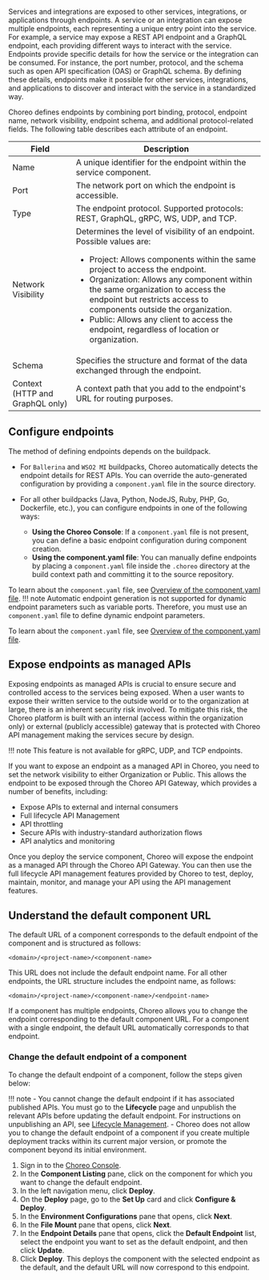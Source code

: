 
Services and integrations are exposed to other services, integrations, or applications through endpoints. A service or an integration can expose multiple endpoints, each representing a unique entry point into the service. For example, a service may expose a REST API endpoint and a GraphQL endpoint, each providing different ways to interact with the service. Endpoints provide specific details for how the service or the integration can be consumed. For instance, the port number, protocol, and the schema such as open API specification (OAS) or GraphQL schema. By defining these details, endpoints make it possible for other services, integrations, and applications to discover and interact with the service in a standardized way.

Choreo defines endpoints by combining port binding, protocol, endpoint name, network visibility, endpoint schema, and additional protocol-related fields. The following table describes each attribute of an endpoint.

| Field | Description |
| ----- | ----------- |
| Name | A unique identifier for the endpoint within the service component. |
| Port | The network port on which the endpoint is accessible. |
| Type | The endpoint protocol. Supported protocols: REST, GraphQL, gRPC, WS, UDP, and TCP. |
| Network Visibility | Determines the level of visibility of an endpoint. Possible values are: <ul><li>Project: Allows components within the same project to access the endpoint.</li><li>Organization: Allows any component within the same organization to access the endpoint but restricts access to components outside the organization.</li><li>Public: Allows any client to access the endpoint, regardless of location or organization.</li></ul> |
| Schema | Specifies the structure and format of the data exchanged through the endpoint. |
| Context (HTTP and GraphQL only) | A context path that you add to the endpoint's URL for routing purposes. |

## Configure endpoints
The method of defining endpoints depends on the buildpack.

* For `Ballerina` and `WSO2 MI` buildpacks, Choreo automatically detects the endpoint details for REST APIs. You can override the auto-generated configuration by providing a `component.yaml` file in the source directory.
* For all other buildpacks (Java, Python, NodeJS, Ruby, PHP, Go, Dockerfile, etc.), you can configure endpoints in one of the following ways:
  
    * **Using the Choreo Console**: If a `component.yaml` file is not present, you can define a basic endpoint configuration during component creation.
    * **Using the component.yaml file**: You can manually define endpoints by placing a `component.yaml` file inside the `.choreo` directory at the build context path and committing it to the source repository.

To learn about the `component.yaml` file, see [Overview of the component.yaml file](../develop-components/manage-component-source-configurations.md#overview-of-the-componentyaml-file).
!!! note
    Automatic endpoint generation is not supported for dynamic endpoint parameters such as variable ports. Therefore, you must use an `component.yaml` file to define dynamic endpoint parameters.

To learn about the `component.yaml` file, see [Overview of the component.yaml file](../develop-components/manage-component-source-configurations.md#overview-of-the-componentyaml-file).

## Expose endpoints as managed APIs

Exposing endpoints as managed APIs is crucial to ensure secure and controlled access to the services being exposed. When a user wants to expose their written service to the outside world or to the organization at large, there is an inherent security risk involved. To mitigate this risk, the Choreo platform is built with an internal (access within the organization only) or external (publicly accessible) gateway that is protected with Choreo API management making the services secure by design.

!!! note
    This feature is not available for gRPC, UDP, and TCP endpoints.

If you want to expose an endpoint as a managed API in Choreo, you need to set the network visibility to either Organization or Public. This allows the endpoint to be exposed through the Choreo API Gateway, which provides a number of benefits, including:

* Expose APIs to external and internal consumers
* Full lifecycle API Management
* API throttling
* Secure APIs with industry-standard authorization flows
* API analytics and monitoring

Once you deploy the service component, Choreo will expose the endpoint as a managed API through the Choreo API Gateway. You can then use the full lifecycle API management features provided by Choreo to test, deploy, maintain, monitor, and manage your API using the API management features.

## Understand the default component URL

The default URL of a component corresponds to the default endpoint of the component and is structured as follows:

`<domain>/<project-name>/<component-name>`

This URL does not include the default endpoint name. For all other endpoints, the URL structure includes the endpoint name, as follows:

`<domain>/<project-name>/<component-name>/<endpoint-name>`

If a component has multiple endpoints, Choreo allows you to change the endpoint corresponding to the default component URL. For a component with a single endpoint, the default URL automatically corresponds to that endpoint.

### Change the default endpoint of a component

To change the default endpoint of a component, follow the steps given below:

!!! note
     - You cannot change the default endpoint if it has associated published APIs. You must go to the **Lifecycle** page and unpublish the relevant APIs before updating the default endpoint. For instructions on unpublishing an API, see [Lifecycle Management](https://wso2.com/choreo/docs/api-management/lifecycle-management/).
     - Choreo does not allow you to change the default endpoint of a component if you create multiple deployment tracks within its current major version, or promote the component beyond its initial environment.

1. Sign in to the [Choreo Console](https://console.choreo.dev/).
2. In the **Component Listing** pane, click on the component for which you want to change the default endpoint.
3. In the left navigation menu, click **Deploy**.
4. On the **Deploy** page, go to the **Set Up** card and click **Configure & Deploy**.
5. In the **Environment Configurations** pane that opens, click **Next**.
6. In the **File Mount** pane that opens, click **Next**.
7. In the **Endpoint Details** pane that opens, click the **Default Endpoint** list, select the endpoint you want to set as the default endpoint, and then click **Update**.
8. Click **Deploy**. This deploys the component with the selected endpoint as the default, and the default URL will now correspond to this endpoint.  
